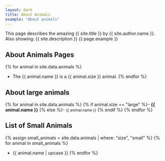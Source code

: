 ```yaml
---
layout: dark
title: About Animals
example: "About animals"
---
```


This page describes the amazing {{ site.title }} by {{ site.author.name }}. Also showing: {{ site.description }}
{{ page.example }}

## About Animals Pages

{% for animal in site.data.animals %}
- The {{ animal.name }} is a {{ animal.size }} animal.
{% endfor %}

## About **large** animals

{% for animal in site.data.animals %}
{% if animal.size == "large" %}- <strong style="color: {{ animal.color }};">{{ animal.name }}</strong>
{% else %}- <small>{{ animal.name }}</small>
{% endif %}
{% endfor %}

## List of Small Animals

{% assign small_animals = site.data.animals | where: "size", "small" %}
{% for animal in small_animals %}
- {{ animal.name | upcase }}
{% endfor %}
